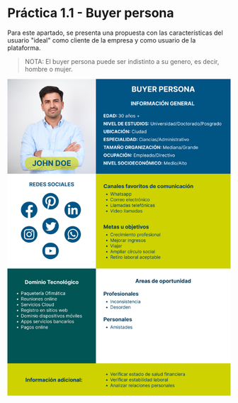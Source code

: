 # Práctica 1.1 - Buyer persona

Para este apartado, se presenta una propuesta con las características del usuario "ideal" como cliente de la empresa y como usuario de la plataforma.
> NOTA: El buyer persona puede ser indistinto a su genero, es decir, hombre o mujer.

![Abogabot-Poster-BuyerPersona](images/buyerPersona.jpg)